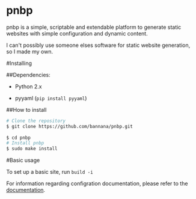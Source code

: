 pnbp
====

pnbp is a simple, scriptable and extendable platform to generate static websites with simple configuration and dynamic content.

I can't possibly use someone elses software for static website generation, so I made my own.

#Installing

##Dependencies:

* Python 2.x

* pyyaml (`pip install pyyaml`)

##How to install

```bash
# Clone the repository
$ git clone https://github.com/bannana/pnbp.git
  
$ cd pnbp
# Install pnbp
$ sudo make install
```

#Basic usage

To set up a basic site, run `build -i`

For information regarding configration documentation, please refer to the [documentation](http://pnbp.nanner.co).
